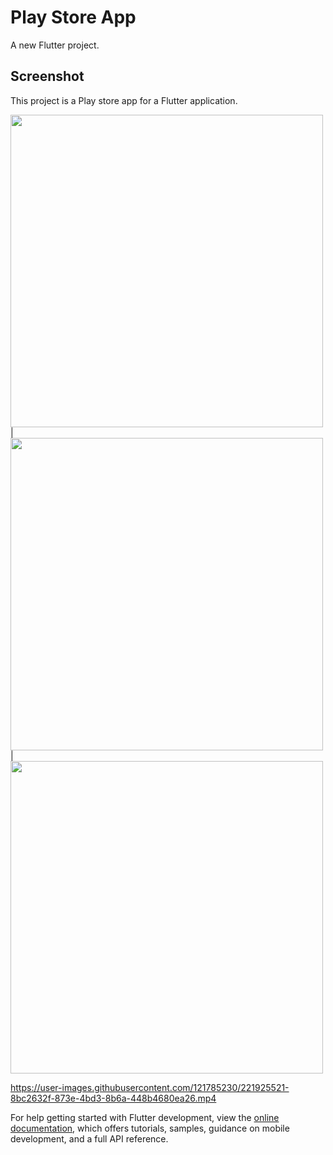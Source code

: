 # Play Store App

A new Flutter project.

## Screenshot

This project is a Play store app for a Flutter application.

<img src = "https://user-images.githubusercontent.com/121785230/221924865-cc1877f0-2892-41b3-bc90-b1c2239faf38.jpg" height = "500px"/> | 
<img src = "https://user-images.githubusercontent.com/121785230/221924986-5e5fcc7b-9a5d-403f-9b62-e1f06266f596.jpg" height = "500px"/> | 
<img src = "https://user-images.githubusercontent.com/121785230/221925221-96dddb77-ad5f-477d-a958-fd2ab48507d4.jpg" height = "500px"/>

https://user-images.githubusercontent.com/121785230/221925521-8bc2632f-873e-4bd3-8b6a-448b4680ea26.mp4

For help getting started with Flutter development, view the
[online documentation](https://docs.flutter.dev/), which offers tutorials,
samples, guidance on mobile development, and a full API reference.
